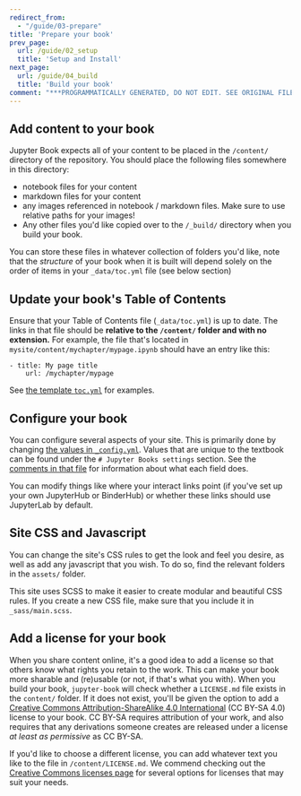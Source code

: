 ```yaml
---
redirect_from:
  - "/guide/03-prepare"
title: 'Prepare your book'
prev_page:
  url: /guide/02_setup
  title: 'Setup and Install'
next_page:
  url: /guide/04_build
  title: 'Build your book'
comment: "***PROGRAMMATICALLY GENERATED, DO NOT EDIT. SEE ORIGINAL FILES IN /content***"
---
```

## Add content to your book

Jupyter Book expects all of your content to be placed in the `/content/` directory
of the repository. You should place the following files somewhere in this directory:

* notebook files for your content
* markdown files for your content
* any images referenced in notebook / markdown files. 
  Make sure to use relative paths for your images!
* Any other files you'd like copied over to the `/_build/` directory when you build
  your book.

You can store these files in whatever collection of folders you'd like, note that
the *structure* of your book when it is built will depend solely on the order of
items in your `_data/toc.yml` file (see below section)

## Update your book's Table of Contents

Ensure that your Table of Contents file (`_data/toc.yml`) is up to date. The links in
that file should be **relative to the `/content/` folder and with no extension.** For example,
the file that's located in `mysite/content/mychapter/mypage.ipynb` should have an entry like this:

    - title: My page title
        url: /mychapter/mypage

See [the template `toc.yml`](https://github.com/choldgraf/jupyter-book/tree/master/_data/toc.yml) for examples.

## Configure your book

You can configure several aspects of your site. This is primarily done
by changing [the values in `_config.yml`](https://github.com/choldgraf/jupyter-book/blob/master/_config.yml). Values that are unique to the
textbook can be found under the `# Jupyter Books settings` section. See the
[comments in that file](https://github.com/choldgraf/jupyter-book/blob/master/_config.yml) for information about what each field does.

You can modify things like where your interact links point (if you've set up your
own JupyterHub or BinderHub) or whether these links should use JupyterLab by default.

## Site CSS and Javascript

You can change the site's CSS rules to get the look and feel you desire, as well as add
any javascript that you wish. To do so, find the relevant folders in the `assets/` folder.

This site uses SCSS to make it easier to create modular and beautiful CSS rules. If you create
a new CSS file, make sure that you include it in `_sass/main.scss`.

## Add a license for your book

When you share content online, it's a good idea to add a license so that others know
what rights you retain to the work. This can make your book more sharable and (re)usable
(or not, if that's what you with). When you build your book, `jupyter-book` will check
whether a `LICENSE.md` file exists in the `content/` folder. If it does not exist,
you'll be given the option to add a [Creative Commons Attribution-ShareAlike 4.0 International](https://creativecommons.org/licenses/by-sa/4.0/) (CC BY-SA 4.0)
license to your book. CC BY-SA requires attribution of your work, and also requires that any derivations someone creates are released under a license *at least as permissive* as CC BY-SA.

If you'd like to choose a different license, you can add whatever text you like to the file
in `/content/LICENSE.md`. We commend checking out the [Creative Commons licenses page](https://creativecommons.org/licenses)
for several options for licenses that may suit your needs. 